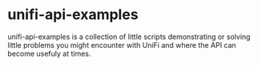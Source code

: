 unifi-api-examples
==================

unifi-api-examples is a collection of little scripts 
demonstrating or solving little problems you might encounter
with UniFi and where the API can become usefuly at times.
